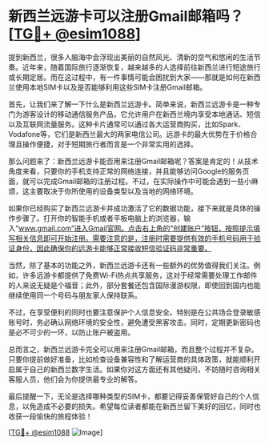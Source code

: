 # 新西兰远游卡可以注册Gmail邮箱吗？[[TG💪+ @esim1088](https://t.me/s/esim1088)]

提到新西兰，很多人脑海中会浮现出美丽的自然风光、清新的空气和悠闲的生活节奏。近年来，随着国际旅行逐渐恢复，越来越多的人选择前往新西兰进行短途旅行或长期定居。而在这过程中，有一件事情可能会困扰到大家——那就是如何在新西兰使用本地SIM卡以及是否能够利用这些SIM卡注册Gmail邮箱。

首先，让我们来了解一下什么是新西兰远游卡。简单来说，新西兰远游卡是一种专门为游客设计的移动通信服务产品，它允许用户在新西兰境内享受本地通话、短信以及互联网流量服务。这种卡片通常可以通过各大运营商购买，比如Spark、Vodafone等，它们是新西兰最大的两家电信公司。远游卡的最大优势在于价格合理且操作便捷，对于短期旅行者而言是一个非常实用的选择。

那么问题来了：新西兰远游卡能否用来注册Gmail邮箱呢？答案是肯定的！从技术角度来看，只要你的手机支持正常的网络连接，并且能够访问Google的服务页面，就可以完成Gmail邮箱的注册过程。不过，在实际操作中可能会遇到一些小麻烦，这主要取决于你所使用的设备类型以及当地的网络环境。

如果你已经购买了新西兰远游卡并成功激活了它的数据功能，接下来就是具体的操作步骤了。打开你的智能手机或者平板电脑上的浏览器，输入“www.gmail.com”进入Gmail官网。点击右上角的“创建账户”按钮，按照提示填写相关信息即可开始注册。需要注意的是，注册时需要提供有效的手机号码用于验证身份，因此确保你的远游卡能够正常接收短信验证码非常重要。

当然，除了基本的功能之外，新西兰远游卡还有一些额外的优势值得我们关注。例如，许多远游卡都提供了免费Wi-Fi热点共享服务，这对于经常需要处理工作邮件的人来说无疑是个福音；此外，部分套餐还包含国际漫游权限，即使回到国内也能继续使用同一个号码与朋友家人保持联系。

不过，在享受便利的同时也要注意保护个人信息安全。特别是在公共场合登录敏感账号时，务必确认网络环境的安全性，避免遭受黑客攻击。同时，定期更新密码也是必不可少的一环，以防止账户被盗用。

总而言之，新西兰远游卡完全可以用来注册Gmail邮箱，而且整个过程并不复杂。只要你提前做好准备，比如检查设备兼容性和了解运营商的具体政策，就能顺利开启属于自己的新西兰数字生活。如果你对这方面还有其他疑问，不妨随时咨询相关客服人员，他们会为你提供最专业的解答。

最后提醒一下，无论是选择哪种类型的SIM卡，都要记得妥善保管好自己的个人信息，以免造成不必要的损失。希望每位读者都能在新西兰留下美好的回忆，同时也收获一段愉快的旅程体验！

[[TG💪+ @esim1088](https://t.me/s/esim1088) ![Image](https://i.postimg.cc/4NQfJmqS/Snipaste-2025-05-13-00-14-12.png)]